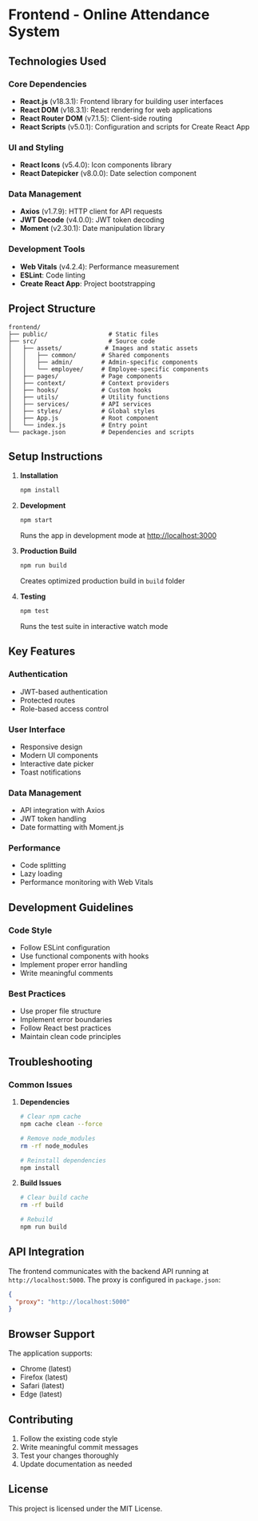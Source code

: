 # Frontend - Online Attendance System

## Technologies Used

### Core Dependencies

- **React.js** (v18.3.1): Frontend library for building user interfaces
- **React DOM** (v18.3.1): React rendering for web applications
- **React Router DOM** (v7.1.5): Client-side routing
- **React Scripts** (v5.0.1): Configuration and scripts for Create React App

### UI and Styling

- **React Icons** (v5.4.0): Icon components library
- **React Datepicker** (v8.0.0): Date selection component

### Data Management

- **Axios** (v1.7.9): HTTP client for API requests
- **JWT Decode** (v4.0.0): JWT token decoding
- **Moment** (v2.30.1): Date manipulation library

### Development Tools

- **Web Vitals** (v4.2.4): Performance measurement
- **ESLint**: Code linting
- **Create React App**: Project bootstrapping

## Project Structure

```
frontend/
├── public/                 # Static files
├── src/                    # Source code
│   ├── assets/            # Images and static assets
│   │   ├── common/       # Shared components
│   │   ├── admin/        # Admin-specific components
│   │   └── employee/     # Employee-specific components
│   ├── pages/            # Page components
│   ├── context/          # Context providers
│   ├── hooks/            # Custom hooks
│   ├── utils/            # Utility functions
│   ├── services/         # API services
│   ├── styles/           # Global styles
│   ├── App.js            # Root component
│   └── index.js          # Entry point
└── package.json          # Dependencies and scripts
```

## Setup Instructions

1. **Installation**

   ```bash
   npm install
   ```

2. **Development**

   ```bash
   npm start
   ```

   Runs the app in development mode at [http://localhost:3000](http://localhost:3000)

3. **Production Build**

   ```bash
   npm run build
   ```

   Creates optimized production build in `build` folder

4. **Testing**
   ```bash
   npm test
   ```
   Runs the test suite in interactive watch mode

## Key Features

### Authentication

- JWT-based authentication
- Protected routes
- Role-based access control

### User Interface

- Responsive design
- Modern UI components
- Interactive date picker
- Toast notifications

### Data Management

- API integration with Axios
- JWT token handling
- Date formatting with Moment.js

### Performance

- Code splitting
- Lazy loading
- Performance monitoring with Web Vitals

## Development Guidelines

### Code Style

- Follow ESLint configuration
- Use functional components with hooks
- Implement proper error handling
- Write meaningful comments

### Best Practices

- Use proper file structure
- Implement error boundaries
- Follow React best practices
- Maintain clean code principles

## Troubleshooting

### Common Issues

1. **Dependencies**

   ```bash
   # Clear npm cache
   npm cache clean --force

   # Remove node_modules
   rm -rf node_modules

   # Reinstall dependencies
   npm install
   ```

2. **Build Issues**

   ```bash
   # Clear build cache
   rm -rf build

   # Rebuild
   npm run build
   ```

## API Integration

The frontend communicates with the backend API running at `http://localhost:5000`. The proxy is configured in `package.json`:

```json
{
  "proxy": "http://localhost:5000"
}
```

## Browser Support

The application supports:

- Chrome (latest)
- Firefox (latest)
- Safari (latest)
- Edge (latest)

## Contributing

1. Follow the existing code style
2. Write meaningful commit messages
3. Test your changes thoroughly
4. Update documentation as needed

## License

This project is licensed under the MIT License.
